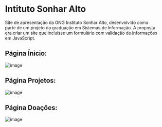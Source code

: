 # Intituto Sonhar Alto
Site de apresentação da ONG Instituto Sonhar Alto, desenvolvido como parte de um projeto da graduação em Sistemas de Informação. A proposta era criar um site que incluísse um formulário com validação de informações em JavaScript.

## Página Ínicio:
![image](https://github.com/user-attachments/assets/b52cb311-f314-40b3-aa2e-22fd4419051e)

## Página Projetos:
![image](https://github.com/user-attachments/assets/a17486cf-10b2-4150-8c3f-b685544bf2a2)

## Página Doações:
![image](https://github.com/user-attachments/assets/cbc9315e-2281-486d-929d-1c819726417c)
